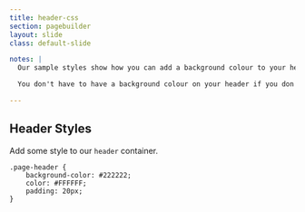 ```yaml
---
title: header-css
section: pagebuilder
layout: slide
class: default-slide

notes: |
  Our sample styles show how you can add a background colour to your header, change the text colour, and get the stuff inside the header to be pushed away from the edges a bit.

  You don't have to have a background colour on your header if you don't want to - you can just delete that line completely!

---
```


## Header Styles

Add some style to our `header` container.

    .page-header {
        background-color: #222222;
        color: #FFFFFF;
        padding: 20px;
    }
